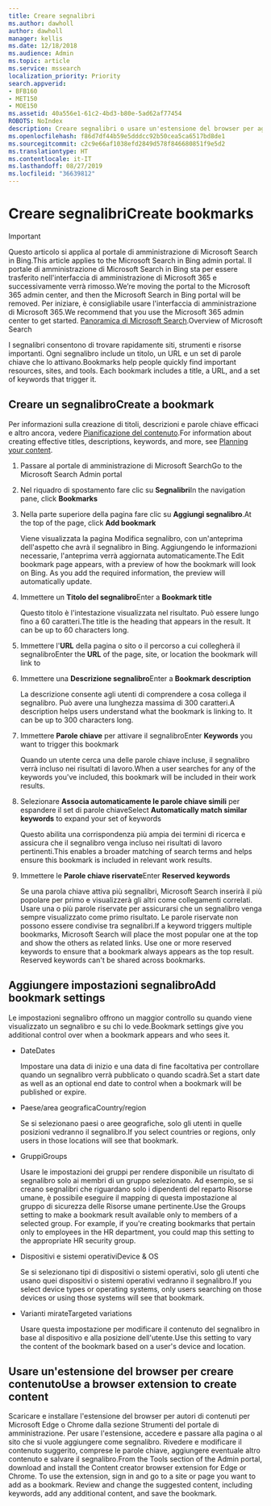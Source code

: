 ```yaml
---
title: Creare segnalibri
ms.author: dawholl
author: dawholl
manager: kellis
ms.date: 12/18/2018
ms.audience: Admin
ms.topic: article
ms.service: mssearch
localization_priority: Priority
search.appverid:
- BFB160
- MET150
- MOE150
ms.assetid: 40a556e1-61c2-4bd3-b80e-5ad62af77454
ROBOTS: NoIndex
description: Creare segnalibri o usare un'estensione del browser per aggiungerli ai risultati di lavoro di Microsoft Search
ms.openlocfilehash: f86d7df44b59e5dddcc92b50cea5ca6517bd8de1
ms.sourcegitcommit: c2c9e66af1038efd2849d578f846680851f9e5d2
ms.translationtype: HT
ms.contentlocale: it-IT
ms.lasthandoff: 08/27/2019
ms.locfileid: "36639812"
---
```

# <a name="create-bookmarks"></a><span data-ttu-id="905d9-103">Creare segnalibri</span><span class="sxs-lookup"><span data-stu-id="905d9-103">Create bookmarks</span></span>

> [!IMPORTANT]
> <span data-ttu-id="905d9-104">Questo articolo si applica al portale di amministrazione di Microsoft Search in Bing.</span><span class="sxs-lookup"><span data-stu-id="905d9-104">This article applies to the Microsoft Search in Bing admin portal.</span></span> <span data-ttu-id="905d9-105">Il portale di amministrazione di Microsoft Search in Bing sta per essere trasferito nell'interfaccia di amministrazione di Microsoft 365 e successivamente verrà rimosso.</span><span class="sxs-lookup"><span data-stu-id="905d9-105">We’re moving the portal to the Microsoft 365 admin center, and then the Microsoft Search in Bing portal will be removed.</span></span> <span data-ttu-id="905d9-106">Per iniziare, è consigliabile usare l'interfaccia di amministrazione di Microsoft 365.</span><span class="sxs-lookup"><span data-stu-id="905d9-106">We recommend that you use the Microsoft 365 admin center to get started.</span></span> <span data-ttu-id="905d9-107">[Panoramica di Microsoft Search](overview-microsoft-search.md).</span><span class="sxs-lookup"><span data-stu-id="905d9-107">Overview of Microsoft Search</span></span>
    
<span data-ttu-id="905d9-p102">I segnalibri consentono di trovare rapidamente siti, strumenti e risorse importanti. Ogni segnalibro include un titolo, un URL e un set di parole chiave che lo attivano.</span><span class="sxs-lookup"><span data-stu-id="905d9-p102">Bookmarks help people quickly find important resources, sites, and tools. Each bookmark includes a title, a URL, and a set of keywords that trigger it.</span></span>
  
## <a name="create-a-bookmark"></a><span data-ttu-id="905d9-110">Creare un segnalibro</span><span class="sxs-lookup"><span data-stu-id="905d9-110">Create a bookmark</span></span>

<span data-ttu-id="905d9-111">Per informazioni sulla creazione di titoli, descrizioni e parole chiave efficaci e altro ancora, vedere [Pianificazione del contenuto](plan-your-content.md).</span><span class="sxs-lookup"><span data-stu-id="905d9-111">For information about creating effective titles, descriptions, keywords, and more, see [Planning your content](plan-your-content.md).</span></span>
  
1. <span data-ttu-id="905d9-112">Passare al portale di amministrazione di Microsoft Search</span><span class="sxs-lookup"><span data-stu-id="905d9-112">Go to the Microsoft Search Admin portal</span></span>
    
2. <span data-ttu-id="905d9-113">Nel riquadro di spostamento fare clic su **Segnalibri**</span><span class="sxs-lookup"><span data-stu-id="905d9-113">In the navigation pane, click **Bookmarks**</span></span>
    
3. <span data-ttu-id="905d9-114">Nella parte superiore della pagina fare clic su **Aggiungi segnalibro**.</span><span class="sxs-lookup"><span data-stu-id="905d9-114">At the top of the page, click **Add bookmark**</span></span>
    
    <span data-ttu-id="905d9-p103">Viene visualizzata la pagina Modifica segnalibro, con un'anteprima dell'aspetto che avrà il segnalibro in Bing. Aggiungendo le informazioni necessarie, l'anteprima verrà aggiornata automaticamente.</span><span class="sxs-lookup"><span data-stu-id="905d9-p103">The Edit bookmark page appears, with a preview of how the bookmark will look on Bing. As you add the required information, the preview will automatically update.</span></span>
    
4. <span data-ttu-id="905d9-117">Immettere un **Titolo del segnalibro**</span><span class="sxs-lookup"><span data-stu-id="905d9-117">Enter a **Bookmark title**</span></span>
    
    <span data-ttu-id="905d9-p104">Questo titolo è l'intestazione visualizzata nel risultato. Può essere lungo fino a 60 caratteri.</span><span class="sxs-lookup"><span data-stu-id="905d9-p104">The title is the heading that appears in the result. It can be up to 60 characters long.</span></span>
    
5. <span data-ttu-id="905d9-120">Immettere l'**URL** della pagina o sito o il percorso a cui collegherà il segnalibro</span><span class="sxs-lookup"><span data-stu-id="905d9-120">Enter the **URL** of the page, site, or location the bookmark will link to</span></span> 
    
6. <span data-ttu-id="905d9-121">Immettere una **Descrizione segnalibro**</span><span class="sxs-lookup"><span data-stu-id="905d9-121">Enter a **Bookmark description**</span></span>
    
    <span data-ttu-id="905d9-p105">La descrizione consente agli utenti di comprendere a cosa collega il segnalibro. Può avere una lunghezza massima di 300 caratteri.</span><span class="sxs-lookup"><span data-stu-id="905d9-p105">A description helps users understand what the bookmark is linking to. It can be up to 300 characters long.</span></span>
    
7. <span data-ttu-id="905d9-124">Immettere **Parole chiave** per attivare il segnalibro</span><span class="sxs-lookup"><span data-stu-id="905d9-124">Enter **Keywords** you want to trigger this bookmark</span></span> 
    
    <span data-ttu-id="905d9-125">Quando un utente cerca una delle parole chiave incluse, il segnalibro verrà incluso nei risultati di lavoro.</span><span class="sxs-lookup"><span data-stu-id="905d9-125">When a user searches for any of the keywords you've included, this bookmark will be included in their work results.</span></span>
    
8. <span data-ttu-id="905d9-126">Selezionare **Associa automaticamente le parole chiave simili** per espandere il set di parole chiave</span><span class="sxs-lookup"><span data-stu-id="905d9-126">Select **Automatically match similar keywords** to expand your set of keywords</span></span> 
    
    <span data-ttu-id="905d9-127">Questo abilita una corrispondenza più ampia dei termini di ricerca e assicura che il segnalibro venga incluso nei risultati di lavoro pertinenti.</span><span class="sxs-lookup"><span data-stu-id="905d9-127">This enables a broader matching of search terms and helps ensure this bookmark is included in relevant work results.</span></span>
    
9. <span data-ttu-id="905d9-128">Immettere le **Parole chiave riservate**</span><span class="sxs-lookup"><span data-stu-id="905d9-128">Enter **Reserved keywords**</span></span>
    
    <span data-ttu-id="905d9-p106">Se una parola chiave attiva più segnalibri, Microsoft Search inserirà il più popolare per primo e visualizzerà gli altri come collegamenti correlati. Usare una o più parole riservate per assicurarsi che un segnalibro venga sempre visualizzato come primo risultato. Le parole riservate non possono essere condivise tra segnalibri.</span><span class="sxs-lookup"><span data-stu-id="905d9-p106">If a keyword triggers multiple bookmarks, Microsoft Search will place the most popular one at the top and show the others as related links. Use one or more reserved keywords to ensure that a bookmark always appears as the top result. Reserved keywords can't be shared across bookmarks.</span></span>
    
## <a name="add-bookmark-settings"></a><span data-ttu-id="905d9-132">Aggiungere impostazioni segnalibro</span><span class="sxs-lookup"><span data-stu-id="905d9-132">Add bookmark settings</span></span>

<span data-ttu-id="905d9-133">Le impostazioni segnalibro offrono un maggior controllo su quando viene visualizzato un segnalibro e su chi lo vede.</span><span class="sxs-lookup"><span data-stu-id="905d9-133">Bookmark settings give you additional control over when a bookmark appears and who sees it.</span></span>
  
- <span data-ttu-id="905d9-134">Date</span><span class="sxs-lookup"><span data-stu-id="905d9-134">Dates</span></span>
    
    <span data-ttu-id="905d9-135">Impostare una data di inizio e una data di fine facoltativa per controllare quando un segnalibro verrà pubblicato o quando scadrà.</span><span class="sxs-lookup"><span data-stu-id="905d9-135">Set a start date as well as an optional end date to control when a bookmark will be published or expire.</span></span> 
    
- <span data-ttu-id="905d9-136">Paese/area geografica</span><span class="sxs-lookup"><span data-stu-id="905d9-136">Country/region</span></span>
    
    <span data-ttu-id="905d9-137">Se si selezionano paesi o aree geografiche, solo gli utenti in quelle posizioni vedranno il segnalibro.</span><span class="sxs-lookup"><span data-stu-id="905d9-137">If you select countries or regions, only users in those locations will see that bookmark.</span></span>
    
- <span data-ttu-id="905d9-138">Gruppi</span><span class="sxs-lookup"><span data-stu-id="905d9-138">Groups</span></span>
    
    <span data-ttu-id="905d9-p107">Usare le impostazioni dei gruppi per rendere disponibile un risultato di segnalibro solo ai membri di un gruppo selezionato. Ad esempio, se si creano segnalibri che riguardano solo i dipendenti del reparto Risorse umane, è possibile eseguire il mapping di questa impostazione al gruppo di sicurezza delle Risorse umane pertinente.</span><span class="sxs-lookup"><span data-stu-id="905d9-p107">Use the Groups setting to make a bookmark result available only to members of a selected group. For example, if you're creating bookmarks that pertain only to employees in the HR department, you could map this setting to the appropriate HR security group.</span></span>
    
- <span data-ttu-id="905d9-141">Dispositivi e sistemi operativi</span><span class="sxs-lookup"><span data-stu-id="905d9-141">Device &amp; OS</span></span>
    
    <span data-ttu-id="905d9-142">Se si selezionano tipi di dispositivi o sistemi operativi, solo gli utenti che usano quei dispositivi o sistemi operativi vedranno il segnalibro.</span><span class="sxs-lookup"><span data-stu-id="905d9-142">If you select device types or operating systems, only users searching on those devices or using those systems will see that bookmark.</span></span>
    
- <span data-ttu-id="905d9-143">Varianti mirate</span><span class="sxs-lookup"><span data-stu-id="905d9-143">Targeted variations</span></span>
    
    <span data-ttu-id="905d9-144">Usare questa impostazione per modificare il contenuto del segnalibro in base al dispositivo e alla posizione dell'utente.</span><span class="sxs-lookup"><span data-stu-id="905d9-144">Use this setting to vary the content of the bookmark based on a user's device and location.</span></span>
    
## <a name="use-a-browser-extension-to-create-content"></a><span data-ttu-id="905d9-145">Usare un'estensione del browser per creare contenuto</span><span class="sxs-lookup"><span data-stu-id="905d9-145">Use a browser extension to create content</span></span>

<span data-ttu-id="905d9-p108">Scaricare e installare l'estensione del browser per autori di contenuti per Microsoft Edge o Chrome dalla sezione Strumenti del portale di amministrazione. Per usare l'estensione, accedere e passare alla pagina o al sito che si vuole aggiungere come segnalibro. Rivedere e modificare il contenuto suggerito, comprese le parole chiave, aggiungere eventuale altro contenuto e salvare il segnalibro.</span><span class="sxs-lookup"><span data-stu-id="905d9-p108">From the Tools section of the Admin portal, download and install the Content creator browser extension for Edge or Chrome. To use the extension, sign in and go to a site or page you want to add as a bookmark. Review and change the suggested content, including keywords, add any additional content, and save the bookmark.</span></span>